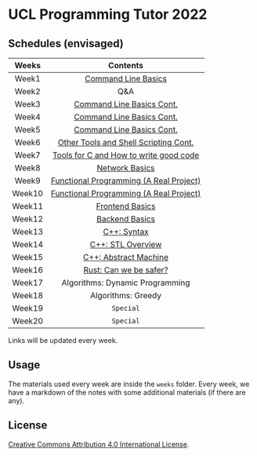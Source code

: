 # UCL Programming Tutor 2022

## Schedules (envisaged)

| Weeks | Contents |
| :---: | :------: |
| Week1 | [Command Line Basics](./weeks/week01/note.md) |
| Week2 | Q&A |
| Week3 | [Command Line Basics Cont.](./weeks/week03-05/note.md) |
| Week4 | [Command Line Basics Cont.](./weeks/week03-05/note.md) |
| Week5 | [Command Line Basics Cont.](./weeks/week03-05/note.md) |
| Week6 | [Other Tools and Shell Scripting Cont.](./weeks/week06/note.md) |
| Week7 | [Tools for C and How to write good code](./weeks/week07/note.md) |
| Week8 | [Network Basics](./weeks/week08/note.md) |
| Week9 | [Functional Programming (A Real Project)](./weeks/week09-10/note.md) |
| Week10 | [Functional Programming (A Real Project)](./weeks/week09-10/note.md) |
| Week11 | [Frontend Basics](./weeks/week11/note.md) |
| Week12 | [Backend Basics](./weeks/week12/notes.md) |
| Week13 | [C++: Syntax](./weeks/week13/notes.md) |
| Week14 | [C++: STL Overview](./weeks/week14/notes.md) |
| Week15 | [C++: Abstract Machine](./weeks/week15/notes.md) |
| Week16 | [Rust: Can we be safer?](./weeks/week16/notes.md) |
| Week17 | Algorithms: Dynamic Programming |
| Week18 | Algorithms: Greedy |
| Week19 | `Special` |
| Week20 | `Special` |

Links will be updated every week.

## Usage

The materials used every week are inside the `weeks` folder. Every week, we have a markdown of the notes with some additional materials (if there are any).

## License

[Creative Commons Attribution 4.0 International License](http://creativecommons.org/licenses/by/4.0/).
